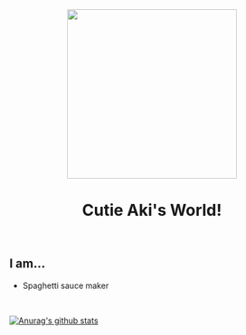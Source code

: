 <div align="center">
  <img src="https://cdn.discordapp.com/attachments/689314197233860629/766199302049497169/unknown.png" width="300"/>
  <h1>
    Cutie Aki's World!
  </h1>
</div>

<br />

## I am...
* Spaghetti sauce maker

<br />


[![Anurag's github stats](https://github-readme-stats.vercel.app/api?username=AkiaCode&count_private=true&show_icons=true&hide_border=true&bg_color=00000000&title_color=D65476&icon_color=D65476&text_color=BA5A6F)](https://github.com/AkiaCode)
